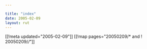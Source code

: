 ```yaml
---

title: "index"
date: 2005-02-09
layout: rut
---
```


[[!meta updated="2005-02-09"]]
[[!map pages="20050209/* and ! 20050209/*/*"]]
